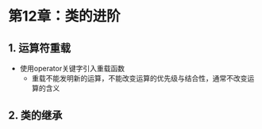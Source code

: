 # 第12章：类的进阶

## 1. 运算符重载

- 使用operator关键字引入重载函数
  - 重载不能发明新的运算，不能改变运算的优先级与结合性，通常不改变运算的含义

## 2. 类的继承